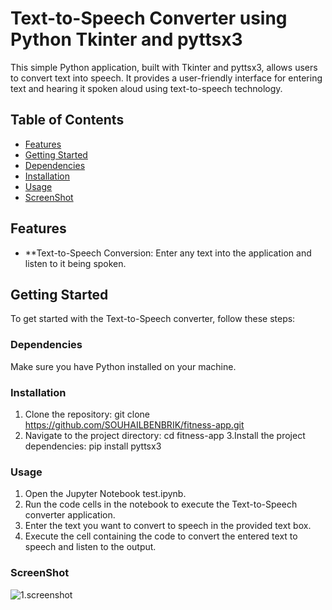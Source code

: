 # Text-to-Speech Converter using Python Tkinter and pyttsx3
This simple Python application, built with Tkinter and pyttsx3, allows users to convert text into speech. It provides a user-friendly interface for entering text and hearing it spoken 
aloud using text-to-speech technology.
## Table of Contents

- [Features](#features)
- [Getting Started](#getting-started)
- [Dependencies](#dependencies)
- [Installation](#installation)
- [Usage](#usage)
- [ScreenShot](#ScreenShot)

## Features

- **Text-to-Speech Conversion: Enter any text into the application and listen to it being spoken.


## Getting Started

To get started with the Text-to-Speech converter, follow these steps:

### Dependencies

Make sure you have Python installed on your machine.

### Installation

1. Clone the repository:
   git clone https://github.com/SOUHAILBENBRIK/fitness-app.git
2. Navigate to the project directory:
   cd fitness-app
3.Install the project dependencies:
   pip install pyttsx3
### Usage

1. Open the Jupyter Notebook test.ipynb.
2. Run the code cells in the notebook to execute the Text-to-Speech converter application.
3. Enter the text you want to convert to speech in the provided text box.
4. Execute the cell containing the code to convert the entered text to speech and listen to the output.

### ScreenShot
![1.screenshot](https://github.com/SOUHAILBENBRIK/fitness-app/blob/master/public/Capture.PNG)
